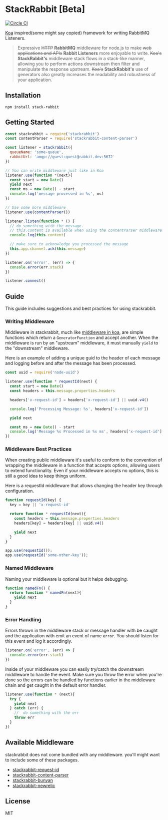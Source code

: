 # StackRabbit [Beta]

[![Circle CI](https://circleci.com/gh/danethurber/stackrabbit.svg?style=shield)](https://circleci.com/gh/danethurber/stackrabbit)

[Koa](https://github.com/koajs/koa) inspired(some might say copied) framework for writing RabbitMQ Listeners.

>Expressive ~~HTTP~~ __RabbitMQ__ middleware for node.js to make ~~web applications and APIs~~ __Rabbit Listeners__ more enjoyable to write. ~~Koa's~~ __StackRabbit's__ middleware stack flows in a stack-like manner, allowing you to perform actions downstream then filter and manipulate the response upstream. ~~Koa's~~ __StackRabbit's__ use of generators also greatly increases the readability and robustness of your application.

## Installation

```
npm install stack-rabbit
```
## Getting Started

```js
const stackrabbit = require('stackrabbit')
const contentParser = require('stackrabbit-content-parser')

const listener = stackrabbit({
  queueName: 'some-queue',
  rabbitUrl: 'amqp://guest:guest@rabbit.dev:5672'
})

// You can write middleware just like in Koa
listener.use(function *(next){
  const start = new Date()
  yield next
  const ms = new Date() - start
  console.log('message processed in %s', ms)
})

// Use some more middleware
listener.use(contentParser())

listener.listen(function * () {
  // do something with the message.
  // this.content is available when using the contentParser middleware
  console.log(this.content)

  // make sure to acknowledge you processed the message
  this.app.channel.ack(this.message)
})

listener.on('error', (err) => {
  console.error(err.stack)
})

listener.connect()
```

## Guide

This guide includes suggestions and best practices for using stackrabbit.

### Writing Middleware

Middleware in stackrabbit, much like [middleware in koa](https://github.com/koajs/koa/blob/master/docs/guide.md#writing-middleware), are simple functions which return a `GeneratorFunction` and accept another. When the middleware is run by an "upstream" middleware, it must manually `yield` to the "downstream" middleware.

Here is an example of adding a unique guid to the header of each message and logging before and after the message has been processed.

```js
const uuid = require('node-uuid')

listener.use(function * requestId(next) {
  const start = new Date()
  const headers = this.message.properties.headers

  headers['x-request-id'] = headers['x-request-id'] || uuid.v4()

  console.log('Processing Message: %s', headers['x-request-id'])

  yield next

  const ms = new Date() - start
  console.log('Message %s Processed in %s ms', headers['x-request-id'], ms)
})

```

### Middleware Best Practices

When creating public middleware it's useful to conform to the convention of wrapping the middleware in a function that accepts options, allowing users to extend functionality. Even if your middleware accepts no options, this is still a good idea to keep things uniform.

Here is a requestId middleware that allows changing the header key through configuration.

```js
function requestId(key) {
  key = key || 'x-request-id'

  return function * requestId(next){
    const headers = this.message.properties.headers
    headers[key] = headers[key] || uuid.v4()

    yield next
  }
}

app.use(requestId());
app.use(requestId('some-other-key'));
```

### Named Middleware

Naming your middleware is optional but it helps debugging.

```js
function namedFn() {
  return function * namedFn(next){
    yield next
  }
}
```

### Error Handling

Errors thrown in the middleware stack or message handler with be caught and the application with emit an event of name `error`. You should listen for this event and log it accordingly.

```js
listener.on('error', (err) => {
  console.error(err.stack)
})
```

Inside of your middleware you can easily try/catch the downstream middleware to handle the event. Make sure you throw the error when you're done so the errors can be handled by functions earlier in the middleware chain and get caught in the default error handler.

```js
listener.use(function * (next){
  try {
    yield next
  } catch (err) {
    //  do something with the err
    throw err
  }
})
```

## Available Middleware

stackrabbit does not come bundled with any middleware. you'll might want to include some of these packages.

- [stackrabbit-request-id](https://github.com/danethurber/stackrabbit-request-id)
- [stackrabbit-content-parser](https://github.com/danethurber/stackrabbit-content-parser)
- [stackrabbit-bunyan](https://github.com/danethurber/stackrabbit-bunyan)
- [stackrabbit-newrelic](https://github.com/danethurber/stackrabbit-newrelic)

## License

MIT
